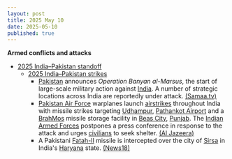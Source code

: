 ```yaml
---
layout: post
title: 2025 May 10
date: 2025-05-10
published: true
---
```



**Armed conflicts and attacks**

* [2025 India–Pakistan standoff](https://en.wikipedia.org/wiki/2025_India%E2%80%93Pakistan_standoff "2025 India–Pakistan standoff")
  + [2025 India–Pakistan strikes](https://en.wikipedia.org/wiki/2025_India%E2%80%93Pakistan_strikes "2025 India–Pakistan strikes")
    - [Pakistan](https://en.wikipedia.org/wiki/Pakistan "Pakistan") announces *Operation Banyan al-Marsus*, the start of large-scale military action against [India](https://en.wikipedia.org/wiki/India "India"). A number of strategic locations across India are reportedly under attack. [(Samaa.tv)](https://www.samaa.tv/2087433227-operation-bunyan-um-marsus-pakistan-attacks-india-with-counter-strikes)
    - [Pakistan Air Force](https://en.wikipedia.org/wiki/Pakistan_Air_Force "Pakistan Air Force") warplanes launch [airstrikes](https://en.wikipedia.org/wiki/Airstrike "Airstrike") throughout India with missile strikes targeting [Udhampur](https://en.wikipedia.org/wiki/Udhampur "Udhampur"), [Pathankot Airport](https://en.wikipedia.org/wiki/Pathankot_Airport "Pathankot Airport") and a [BrahMos](https://en.wikipedia.org/wiki/BrahMos "BrahMos") missile storage facility in [Beas City](https://en.wikipedia.org/wiki/Beas_City "Beas City"), [Punjab](https://en.wikipedia.org/wiki/Punjab%2C_India "Punjab, India"). The [Indian Armed Forces](https://en.wikipedia.org/wiki/Indian_Armed_Forces "Indian Armed Forces") postpones a press conference in response to the attack and urges [civilians](https://en.wikipedia.org/wiki/Civilian "Civilian") to seek shelter. [(Al Jazeera)](https://www.aljazeera.com/news/liveblog/2025/5/10/india-pakistan-live-pakistan-airbases-targeted-as-blasts-rock-north-india)
    - A Pakistani [Fatah-II](https://en.wikipedia.org/wiki/List_of_missiles_of_Pakistan "List of missiles of Pakistan") missile is intercepted over the city of [Sirsa](https://en.wikipedia.org/wiki/Sirsa "Sirsa") in India's [Haryana](https://en.wikipedia.org/wiki/Haryana "Haryana") state. [(News18)](https://www.news18.com/india/india-cities-high-alert-pakistan-operation-bunyan-ul-marsoos-fateh-2-missile-intercepted-sirsa-operation-sindoor-latest-news-ws-l-9330892.html)
